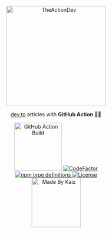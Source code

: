 <!-- Branding -->
<p align="center">
    <img src="https://imgur.com/VFbYYSa.png" width="270" alt="TheActionDev" />
</p>

<p align="center">
    <a href="https://dev.to/">dev.to</a> articles with <b>GitHub Action</b> 🧑‍💻
</p>

<!-- Badges -->
<p align="center">

  <!-- First Row -->
  <a href="https://github.com/ful1e5/TheActionDev/actions?query=workflow%3Abuild-test">
    <img alt="GitHub Action Build" src="https://github.com/ful1e5/TheActionDev/workflows/build-test/badge.svg" width="129" />
  </a>
  
  <a href="https://www.codefactor.io/repository/github/ful1e5/theactiondev">
    <img src="https://www.codefactor.io/repository/github/ful1e5/theactiondev/badge" alt="CodeFactor" />
  </a>

  <!-- Second Row -->
  </br >
  <a href="https://www.typescriptlang.org/docs/handbook/typescript-from-scratch.html">
    <img alt="npm type definitions" src="https://img.shields.io/npm/types/typescript">
  </a>

  <a href="https://github.com/ful1e5/TheActionDev/blob/main/LICENSE">
    <img alt="License" src="https://img.shields.io/github/license/ful1e5/TheActionDev?color=0081FB" />
  </a>

 <!-- Third Row -->
  <br />
  <a href="https://github.com/ful1e5">
    <img alt="Made By Kaiz"  src="https://kaiz.vercel.app/api/badge" width="133" />
  </a>
</p>
